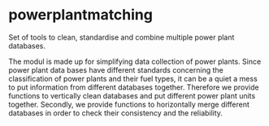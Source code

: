 # powerplantmatching
Set of tools to clean, standardise and  combine multiple power plant databases.

The modul is made up for simplifying data collection of power plants. Since power plant data bases have different standards concerning the classification of power plants and their fuel types, it can be a quiet a mess to put information from different databases together. Therefore we provide functions to vertically clean databases and put different power plant units together. Secondly, we provide functions to horizontally merge different databases in order to check their consistency and the reliability. 
